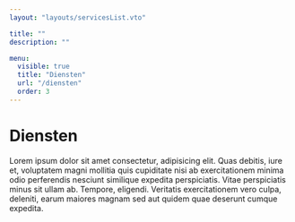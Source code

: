 ```yaml
---
layout: "layouts/servicesList.vto"

title: ""
description: ""

menu:
  visible: true
  title: "Diensten"
  url: "/diensten"
  order: 3
---
```


# Diensten

Lorem ipsum dolor sit amet consectetur, adipisicing elit. Quas debitis, iure et, voluptatem magni mollitia quis cupiditate nisi ab exercitationem minima odio perferendis nesciunt similique expedita perspiciatis. Vitae perspiciatis minus sit ullam ab. Tempore, eligendi. Veritatis exercitationem vero culpa, deleniti, earum maiores magnam sed aut quidem quae deserunt cumque expedita.